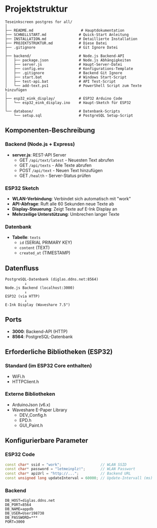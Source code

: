 # Projektstruktur

```
Teseinkscreen postgres for all/
│
├── README.md                      # Hauptdokumentation
├── SCHNELLSTART.md               # Quick-Start Anleitung
├── INSTALLATION.md               # Detaillierte Installation
├── PROJEKTSTRUKTUR.md            # Diese Datei
├── .gitignore                    # Git Ignore Datei
│
├── backend/                      # Node.js Backend-API
│   ├── package.json              # Node.js Abhängigkeiten
│   ├── server.js                 # Haupt-Server-Datei
│   ├── config.env                # Konfigurations-Template
│   ├── .gitignore                # Backend Git Ignore
│   ├── start.bat                 # Windows Start-Script
│   ├── test-api.bat              # API Test-Script
│   └── add-text.ps1              # PowerShell Script zum Texte hinzufügen
│
├── esp32_eink_display/           # ESP32 Arduino Code
│   └── esp32_eink_display.ino    # Haupt-Sketch für ESP32
│
└── database/                     # Datenbank-Scripts
    └── setup.sql                 # PostgreSQL Setup-Script
```

## Komponenten-Beschreibung

### Backend (Node.js + Express)
- **server.js**: REST-API Server
  - GET `/api/text/latest` - Neuesten Text abrufen
  - GET `/api/texts` - Alle Texte abrufen
  - POST `/api/text` - Neuen Text hinzufügen
  - GET `/health` - Server-Status prüfen

### ESP32 Sketch
- **WLAN-Verbindung**: Verbindet sich automatisch mit "work"
- **API-Abfrage**: Ruft alle 60 Sekunden neue Texte ab
- **Display-Steuerung**: Zeigt Texte auf E-Ink Display an
- **Mehrzeilige Unterstützung**: Umbrechen langer Texte

### Datenbank
- **Tabelle**: `texts`
  - `id` (SERIAL PRIMARY KEY)
  - `content` (TEXT)
  - `created_at` (TIMESTAMP)

## Datenfluss

```
PostgreSQL-Datenbank (diglas.ddns.net:8564)
         ↓
Node.js Backend (localhost:3000)
         ↓
ESP32 (via HTTP)
         ↓
E-Ink Display (Waveshare 7.5")
```

## Ports

- **3000**: Backend-API (HTTP)
- **8564**: PostgreSQL-Datenbank

## Erforderliche Bibliotheken (ESP32)

### Standard (im ESP32 Core enthalten)
- WiFi.h
- HTTPClient.h

### Externe Bibliotheken
- ArduinoJson (v6.x)
- Waveshare E-Paper Library
  - DEV_Config.h
  - EPD.h
  - GUI_Paint.h

## Konfigurierbare Parameter

### ESP32 Code
```cpp
const char* ssid = "work";                  // WLAN SSID
const char* password = "letmeinplz!";       // WLAN Passwort
const char* apiUrl = "http://...";          // Backend URL
const unsigned long updateInterval = 60000; // Update-Intervall (ms)
```

### Backend
```
DB_HOST=diglas.ddns.net
DB_PORT=8564
DB_NAME=appdb
DB_USER=User198738
DB_PASSWORD=***
PORT=3000
```

